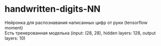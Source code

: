# handwritten-digits-NN
Нейронка для распознавания написанных цифр от руки (tensorflow moment)<br>
Есть тренерованная моделька (input: (28, 28), hidden layers: 128, output layers: 10)
